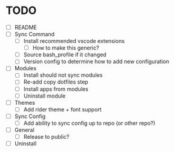 # TODO
- [ ] README
- [ ] Sync Command
    - [ ] Install recommended vscode extensions
        - [ ] How to make this generic?
    - [ ] Source bash_profile if it changed
    - [ ] Version config to determine how to add new configuration
- [ ] Modules
    - [ ] Install should not sync modules
    - [ ] Re-add copy dotfiles step 
    - [ ] Install apps from modules
    - [ ] Uninstall module
- [ ] Themes
    - [ ] Add rider theme + font support
- [ ] Sync Config
    - [ ] Add ability to sync config up to repo (or other repo?)
- [ ] General
    - [ ] Release to public?
- [ ] Uninstall
